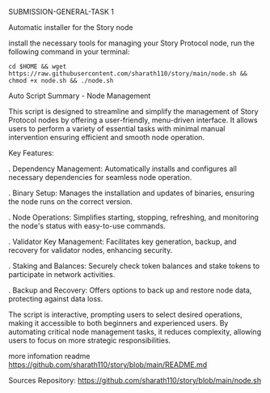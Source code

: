 SUBMISSION-GENERAL-TASK 1

Automatic installer for the Story node

install the necessary tools for managing your Story Protocol node, run the following command in your terminal:


```
cd $HOME && wget https://raw.githubusercontent.com/sharath110/story/main/node.sh && chmod +x node.sh && ./node.sh
```

Auto Script Summary - Node Management

This script is designed to streamline and simplify the management of Story
Protocol nodes by offering a user-friendly, menu-driven interface. It allows users
to perform a variety of essential tasks with minimal manual intervention
ensuring efficient and smooth node operation.

Key Features:

. Dependency Management: Automatically installs and configures all
necessary dependencies for seamless node operation.

. Binary Setup: Manages the installation and updates of binaries, ensuring
the node runs on the correct version.

. Node Operations: Simplifies starting, stopping, refreshing, and monitoring
the node's status with easy-to-use commands.

. Validator Key Management: Facilitates key generation, backup, and
 recovery for validator nodes, enhancing security.

 . Staking and Balances: Securely check token balances and stake tokens to
 participate in network activities.

 . Backup and Recovery: Offers options to back up and restore node data,
 protecting against data loss.


 The script is interactive, prompting users to select desired operations, making it
 accessible to both beginners and experienced users. By automating critical node
 management tasks, it reduces complexity, allowing users to focus on more
 strategic responsibilities.


 more infomation  readme https://github.com/sharath110/story/blob/main/README.md
 
Sources Repository: 
https://github.com/sharath110/story/blob/main/node.sh
